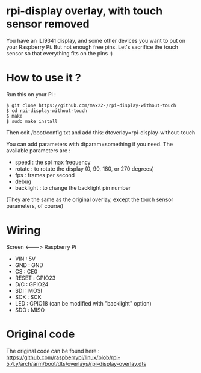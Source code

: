 # rpi-display overlay, with touch sensor removed

You have an ILI9341 display, and some other devices you want to put on your Raspberry Pi. But not enough free pins. Let's sacrifice the touch sensor so that everything fits on the pins :)

# How to use it ?

Run this on your Pi :

```
$ git clone https://github.com/max22-/rpi-display-without-touch
$ cd rpi-display-without-touch
$ make
$ sudo make install
```

Then edit /boot/config.txt and add this:
dtoverlay=rpi-display-without-touch

You can add parameters with dtparam=something if you need.
The available parameters are :
- speed : the spi max frequency
- rotate : to rotate the display (0, 90, 180, or 270 degrees)
- fps : frames per second
- debug
- backlight : to change the backlight pin number

(They are the same as the original overlay, except the touch sensor parameters, of course)


# Wiring

Screen <---> Raspberry Pi

- VIN : 5V
- GND : GND
- CS : CE0
- RESET : GPIO23
- D/C : GPIO24
- SDI : MOSI
- SCK : SCK
- LED : GPIO18 (can be modified with "backlight" option)
- SDO : MISO

# Original code

The original code can be found here :  
https://github.com/raspberrypi/linux/blob/rpi-5.4.y/arch/arm/boot/dts/overlays/rpi-display-overlay.dts
